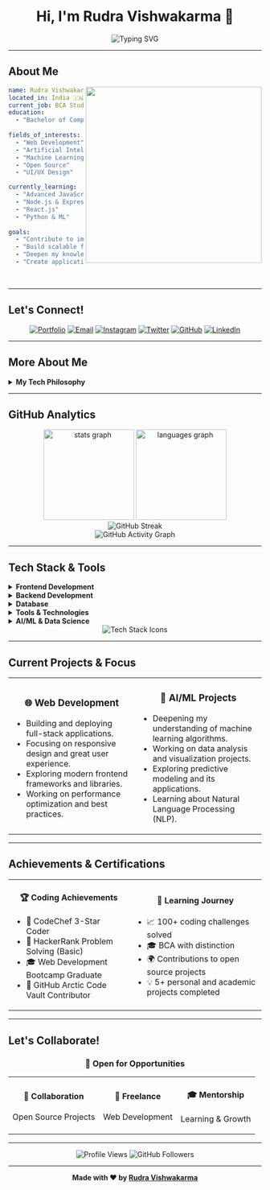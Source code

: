 <div align="center">
  
# Hi, I'm Rudra Vishwakarma 👋
  
<img src="https://readme-typing-svg.demolab.com?font=Fira+Code&size=25&duration=3000&pause=1000&color=0077B5&center=true&vCenter=true&width=500&height=80&lines=Web+Developer+%26+AI+Enthusiast+%E2%9A%A1;Passionate+about+building+digital+solutions;Always+learning+and+growing." alt="Typing SVG" />

</div>

---

## About Me

<img align='right' src="https://media.giphy.com/media/LmNwrBhejkK9EFP504/giphy.gif" width="350">

```yaml
name: Rudra Vishwakarma
located_in: India 🇮🇳
current_job: BCA Student
education:
  - "Bachelor of Computer Applications"
  
fields_of_interests:
  - "Web Development"
  - "Artificial Intelligence"
  - "Machine Learning"
  - "Open Source"
  - "UI/UX Design"

currently_learning:
  - "Advanced JavaScript"
  - "Node.js & Express"
  - "React.js"
  - "Python & ML"
  
goals:
  - "Contribute to impactful Open Source projects"
  - "Build scalable full-stack applications"
  - "Deepen my knowledge in AI/ML"
  - "Create applications with a great user experience"
```

<br/>

---

## Let's Connect!

<div align="center">
  
[![Portfolio](https://img.shields.io/badge/Portfolio-0077B5?style=for-the-badge&logo=firefox&logoColor=white)](https://rudraa01.github.io/Rudra-s-Portfolio/)
[![Email](https://img.shields.io/badge/📧_Email-D14836?style=for-the-badge&logo=gmail&logoColor=white)](mailto:rudra21172145@gmail.com)
[![Instagram](https://img.shields.io/badge/📸_Instagram-E4405F?style=for-the-badge&logo=instagram&logoColor=white)](https://www.instagram.com/_rudra.aaaaa/)
[![Twitter](https://img.shields.io/badge/🐦_Twitter-1DA1F2?style=for-the-badge&logo=twitter&logoColor=white)](https://x.com/Rudracavin?t=1XoePwe1yJAjJa1Mc6fwEw&s=09)
[![GitHub](https://img.shields.io/badge/🐙_GitHub-171515?style=for-the-badge&logo=github&logoColor=white)](https://github.com/Rudraa01)
[![LinkedIn](https://img.shields.io/badge/LinkedIn-0077B5?style=for-the-badge&logo=linkedin&logoColor=white)](https://linkedin.com/in/your-linkedin)

</div>

---

## More About Me

<details>
<summary><b>My Tech Philosophy</b></summary>
<br/>

I believe in writing clean, efficient, and maintainable code. My approach to development is centered around continuous learning and applying best practices to create software that is not only functional but also scalable and user-friendly. I'm passionate about leveraging technology to solve real-world problems.

</details>

---

## GitHub Analytics

<div align="center">
  <img src="https://github-readme-stats.vercel.app/api?username=Rudraa01&hide_title=false&hide_rank=false&show_icons=true&count_private=true&disable_animations=false&theme=professional-dark&locale=en&hide_border=true" height="180" alt="stats graph" />
  <img src="https://github-readme-stats.vercel.app/api/top-langs?username=Rudraa01&locale=en&hide_title=false&layout=compact&card_width=320&langs_count=8&theme=professional-dark&hide_border=true" height="180" alt="languages graph" />
</div>

<div align="center">
  <img src="https://streak-stats.demolab.com?user=Rudraa01&theme=professional-dark&hide_border=true&border_radius=10&date_format=j%20M%5B%20Y%5D" alt="GitHub Streak" />
</div>

<div align="center">
  <img src="https://github-readme-activity-graph.vercel.app/graph?username=Rudraa01&theme=professional-dark&hide_border=true&area=true&custom_title=My%20Code%20Journey" alt="GitHub Activity Graph" />
</div>

---

## Tech Stack & Tools

<details>
<summary><b>Frontend Development</b></summary>
<br/>

![HTML5](https://img.shields.io/badge/html5-%23E34F26.svg?style=for-the-badge&logo=html5&logoColor=white)
![CSS3](https://img.shields.io/badge/css3-%231572B6.svg?style=for-the-badge&logo=css3&logoColor=white)
![JavaScript](https://img.shields.io/badge/javascript-%23323330.svg?style=for-the-badge&logo=javascript&logoColor=%23F7DF1E)
![React](https://img.shields.io/badge/react-%2320232a.svg?style=for-the-badge&logo=react&logoColor=%2361DAFB)
![TailwindCSS](https://img.shields.io/badge/tailwindcss-%2338B2AC.svg?style=for-the-badge&logo=tailwind-css&logoColor=white)
![Bootstrap](https://img.shields.io/badge/bootstrap-%238511FA.svg?style=for-the-badge&logo=bootstrap&logoColor=white)
![SASS](https://img.shields.io/badge/SASS-hotpink.svg?style=for-the-badge&logo=SASS&logoColor=white)

</details>

<details>
<summary><b>Backend Development</b></summary>
<br/>

![NodeJS](https://img.shields.io/badge/node.js-6DA55F?style=for-the-badge&logo=node.js&logoColor=white)
![Express.js](https://img.shields.io/badge/express.js-%23404d59.svg?style=for-the-badge&logo=express&logoColor=%2361DAFB)
![Python](https://img.shields.io/badge/python-3670A0?style=for-the-badge&logo=python&logoColor=ffdd54)
![PHP](https://img.shields.io/badge/php-%73777BB4.svg?style=for-the-badge&logo=php&logoColor=white)

</details>

<details>
<summary><b>Database</b></summary>
<br/>

![MongoDB](https://img.shields.io/badge/MongoDB-%234ea94b.svg?style=for-the-badge&logo=mongodb&logoColor=white)
![MySQL](https://img.shields.io/badge/mysql-%2300f.svg?style=for-the-badge&logo=mysql&logoColor=white)
![Firebase](https://img.shields.io/badge/firebase-%23039BE5.svg?style=for-the-badge&logo=firebase)

</details>

<details>
<summary><b>Tools & Technologies</b></summary>
<br/>

![Git](https://img.shields.io/badge/git-%23F05033.svg?style=for-the-badge&logo=git&logoColor=white)
![GitHub](https://img.shields.io/badge/github-%23121011.svg?style=for-the-badge&logo=github&logoColor=white)
![VS Code](https://img.shields.io/badge/Visual%20Studio%20Code-0078d4.svg?style=for-the-badge&logo=visual-studio-code&logoColor=white)
![Figma](https://img.shields.io/badge/figma-%23F24E1E.svg?style=for-the-badge&logo=figma&logoColor=white)
![Postman](https://img.shields.io/badge/Postman-FF6C37?style=for-the-badge&logo=postman&logoColor=white)
![Netlify](https://img.shields.io/badge/netlify-%23000000.svg?style=for-the-badge&logo=netlify&logoColor=#00C7B7)
![Vercel](https://img.shields.io/badge/vercel-%23000000.svg?style=for-the-badge&logo=vercel&logoColor=white)

</details>

<details>
<summary><b>AI/ML & Data Science</b></summary>
<br/>

![TensorFlow](https://img.shields.io/badge/TensorFlow-%23FF6F00.svg?style=for-the-badge&logo=TensorFlow&logoColor=white)
![scikit-learn](https://img.shields.io/badge/scikit--learn-%23F7931E.svg?style=for-the-badge&logo=scikit-learn&logoColor=white)
![NumPy](https://img.shields.io/badge/numpy-%23013243.svg?style=for-the-badge&logo=numpy&logoColor=white)
![Pandas](https://img.shields.io/badge/pandas-%23150458.svg?style=for-the-badge&logo=pandas&logoColor=white)

</details>

<div align="center">
  <img src="https://skillicons.dev/icons?i=html,css,js,react,nodejs,mongodb,python,git,vscode,figma&perline=5" alt="Tech Stack Icons" />
</div>

---

## Current Projects & Focus

<table align="center">
  <tr>
    <td align="center" width="50%">
      <h3>🌐 Web Development</h3>
      <ul align="left">
        <li>Building and deploying full-stack applications.</li>
        <li>Focusing on responsive design and great user experience.</li>
        <li>Exploring modern frontend frameworks and libraries.</li>
        <li>Working on performance optimization and best practices.</li>
      </ul>
    </td>
    <td align="center" width="50%">
      <h3>🤖 AI/ML Projects</h3>
      <ul align="left">
        <li>Deepening my understanding of machine learning algorithms.</li>
        <li>Working on data analysis and visualization projects.</li>
        <li>Exploring predictive modeling and its applications.</li>
        <li>Learning about Natural Language Processing (NLP).</li>
      </ul>
    </td>
  </tr>
</table>

---

## Achievements & Certifications

<table align="center">
  <tr>
    <td align="center">
      <h4>🏆 Coding Achievements</h4>
      <ul align="left">
        <li>🥇 CodeChef 3-Star Coder</li>
        <li>🔷 HackerRank Problem Solving (Basic)</li>
        <li>🎓 Web Development Bootcamp Graduate</li>
        <li>🌟 GitHub Arctic Code Vault Contributor</li>
      </ul>
    </td>
    <td align="center">
      <h4>📖 Learning Journey</h4>
      <ul align="left">
        <li>📈 100+ coding challenges solved</li>
        <li>🎓 BCA with distinction</li>
        <li>🌍 Contributions to open source projects</li>
        <li>💡 5+ personal and academic projects completed</li>
      </ul>
    </td>
  </tr>
</table>

---

## Let's Collaborate!

<div align="center">
  
### 🌟 Open for Opportunities

<table>
  <tr>
    <td align="center">
      <h4>🤝 Collaboration</h4>
      <p>Open Source Projects</p>
    </td>
    <td align="center">
      <h4>💼 Freelance</h4>
      <p>Web Development</p>
    </td>
    <td align="center">
      <h4>🎓 Mentorship</h4>
      <p>Learning & Growth</p>
    </td>
  </tr>
</table>

</div>

---

<div align="center">
  <img src="https://komarev.com/ghpvc/?username=Rudraa01&label=Profile%20Views&color=0077B5&style=flat" alt="Profile Views" />
  <img src="https://img.shields.io/github/followers/Rudraa01?label=Followers&style=social" alt="GitHub Followers" />
</div>

---

<div align="center">
  <strong>Made with ❤️ by <a href="https://github.com/Rudraa01">Rudra Vishwakarma</a></strong>
</div>
